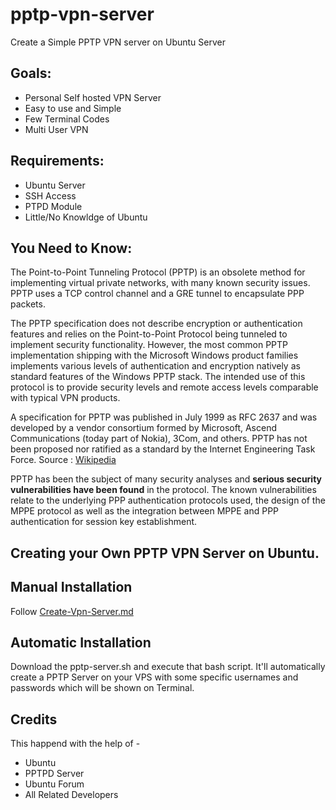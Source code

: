 # pptp-vpn-server

Create a Simple PPTP VPN server on Ubuntu Server

## Goals:

* Personal Self hosted VPN Server
* Easy to use and Simple
* Few Terminal Codes
* Multi User VPN

## Requirements:

* Ubuntu Server
* SSH Access
* PTPD Module
* Little/No Knowldge of Ubuntu


## You Need to Know:

The Point-to-Point Tunneling Protocol (PPTP) is an obsolete method for implementing virtual private networks, with many known security issues. PPTP uses a TCP control channel and a GRE tunnel to encapsulate PPP packets.

The PPTP specification does not describe encryption or authentication features and relies on the Point-to-Point Protocol being tunneled to implement security functionality. However, the most common PPTP implementation shipping with the Microsoft Windows product families implements various levels of authentication and encryption natively as standard features of the Windows PPTP stack. The intended use of this protocol is to provide security levels and remote access levels comparable with typical VPN products.

A specification for PPTP was published in July 1999 as RFC 2637 and was developed by a vendor consortium formed by Microsoft, Ascend Communications (today part of Nokia), 3Com, and others. PPTP has not been proposed nor ratified as a standard by the Internet Engineering Task Force. Source : [Wikipedia](https://en.wikipedia.org/wiki/Point-to-Point_Tunneling_Protocol)

PPTP has been the subject of many security analyses and **serious security vulnerabilities have been found** in the protocol. The known vulnerabilities relate to the underlying PPP authentication protocols used, the design of the MPPE protocol as well as the integration between MPPE and PPP authentication for session key establishment.

## Creating your Own PPTP VPN Server on Ubuntu.

## Manual Installation
Follow [Create-Vpn-Server.md](/Create-Vpn-Server.md)

## Automatic Installation

Download the pptp-server.sh and execute that bash script.
It'll automatically create a PPTP Server on your VPS with some specific usernames and passwords which will be shown on Terminal.

## Credits

This happend with the help of -

* Ubuntu
* PPTPD Server
* Ubuntu Forum
* All Related Developers

